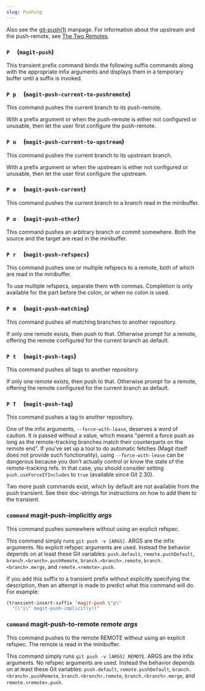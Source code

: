 ```yaml
---
slug: Pushing
---
```


Also see the [git-push(1)](/docs/magit/http://git-scm.com/docs/git-push) manpage. For information about the upstream and the push-remote, see [The Two Remotes](/docs/magit/The-Two-Remotes).

### `P`     (`magit-push`)

This transient prefix command binds the following suffix commands along with the appropriate infix arguments and displays them in a temporary buffer until a suffix is invoked.

### `P p`     (`magit-push-current-to-pushremote`)

This command pushes the current branch to its push-remote.

With a prefix argument or when the push-remote is either not configured or unusable, then let the user first configure the push-remote.

### `P u`     (`magit-push-current-to-upstream`)

This command pushes the current branch to its upstream branch.

With a prefix argument or when the upstream is either not configured or unusable, then let the user first configure the upstream.

### `P e`     (`magit-push-current`)

This command pushes the current branch to a branch read in the minibuffer.

### `P o`     (`magit-push-other`)

This command pushes an arbitrary branch or commit somewhere. Both the source and the target are read in the minibuffer.

### `P r`     (`magit-push-refspecs`)

This command pushes one or multiple refspecs to a remote, both of which are read in the minibuffer.

To use multiple refspecs, separate them with commas. Completion is only available for the part before the colon, or when no colon is used.

### `P m`     (`magit-push-matching`)

This command pushes all matching branches to another repository.

If only one remote exists, then push to that. Otherwise prompt for a remote, offering the remote configured for the current branch as default.

### `P t`     (`magit-push-tags`)

This command pushes all tags to another repository.

If only one remote exists, then push to that. Otherwise prompt for a remote, offering the remote configured for the current branch as default.

### `P T`     (`magit-push-tag`)

This command pushes a tag to another repository.

One of the infix arguments, `--force-with-lease`, deserves a word of caution. It is passed without a value, which means "permit a force push as long as the remote-tracking branches match their counterparts on the remote end". If you’ve set up a tool to do automatic fetches (Magit itself does not provide such functionality), using `--force-with-lease` can be dangerous because you don’t actually control or know the state of the remote-tracking refs. In that case, you should consider setting `push.useForceIfIncludes` to `true` (available since Git 2.30).

Two more push commands exist, which by default are not available from the push transient. See their doc-strings for instructions on how to add them to the transient.

### <span className="tag command">`command`</span> **magit-push-implicitly** *args*

This command pushes somewhere without using an explicit refspec.

This command simply runs `git push -v [ARGS]`. ARGS are the infix arguments. No explicit refspec arguments are used. Instead the behavior depends on at least these Git variables: `push.default`, `remote.pushDefault`, `branch.<branch>.pushRemote`, `branch.<branch>.remote`, `branch.<branch>.merge`, and `remote.<remote>.push`.

If you add this suffix to a transient prefix without explicitly specifying the description, then an attempt is made to predict what this command will do. For example:

```lisp
(transient-insert-suffix 'magit-push \"p\"
  '(\"i\" magit-push-implicitly))"
```

### <span className="tag command">`command`</span> **magit-push-to-remote** *remote args*

This command pushes to the remote REMOTE without using an explicit refspec. The remote is read in the minibuffer.

This command simply runs `git push -v [ARGS] REMOTE`. ARGS are the infix arguments. No refspec arguments are used. Instead the behavior depends on at least these Git variables: `push.default`, `remote.pushDefault`, `branch.<branch>.pushRemote`, `branch.<branch>.remote`, `branch.<branch>.merge`, and `remote.<remote>.push`.
